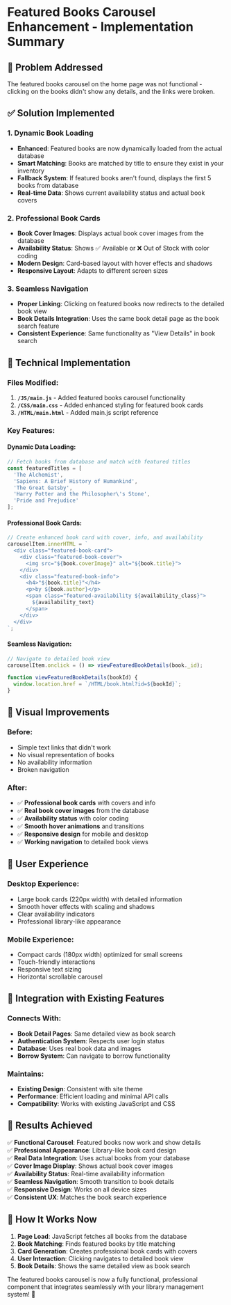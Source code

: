 # Featured Books Carousel Enhancement - Implementation Summary

## 🎯 **Problem Addressed**
The featured books carousel on the home page was not functional - clicking on the books didn't show any details, and the links were broken.

## ✅ **Solution Implemented**

### **1. Dynamic Book Loading**
- **Enhanced**: Featured books are now dynamically loaded from the actual database
- **Smart Matching**: Books are matched by title to ensure they exist in your inventory
- **Fallback System**: If featured books aren't found, displays the first 5 books from database
- **Real-time Data**: Shows current availability status and actual book covers

### **2. Professional Book Cards**
- **Book Cover Images**: Displays actual book cover images from the database
- **Availability Status**: Shows ✅ Available or ❌ Out of Stock with color coding
- **Modern Design**: Card-based layout with hover effects and shadows
- **Responsive Layout**: Adapts to different screen sizes

### **3. Seamless Navigation**
- **Proper Linking**: Clicking on featured books now redirects to the detailed book view
- **Book Details Integration**: Uses the same book detail page as the book search feature
- **Consistent Experience**: Same functionality as "View Details" in book search

## 🔧 **Technical Implementation**

### **Files Modified**:
1. **`/JS/main.js`** - Added featured books carousel functionality
2. **`/CSS/main.css`** - Added enhanced styling for featured book cards
3. **`/HTML/main.html`** - Added main.js script reference

### **Key Features**:

#### **Dynamic Data Loading**:
```javascript
// Fetch books from database and match with featured titles
const featuredTitles = [
  'The Alchemist',
  'Sapiens: A Brief History of Humankind', 
  'The Great Gatsby',
  'Harry Potter and the Philosopher\'s Stone',
  'Pride and Prejudice'
];
```

#### **Professional Book Cards**:
```javascript
// Create enhanced book card with cover, info, and availability
carouselItem.innerHTML = `
  <div class="featured-book-card">
    <div class="featured-book-cover">
      <img src="${book.coverImage}" alt="${book.title}">
    </div>
    <div class="featured-book-info">
      <h4>"${book.title}"</h4>
      <p>by ${book.author}</p>
      <span class="featured-availability ${availability_class}">
        ${availability_text}
      </span>
    </div>
  </div>
`;
```

#### **Seamless Navigation**:
```javascript
// Navigate to detailed book view
carouselItem.onclick = () => viewFeaturedBookDetails(book._id);

function viewFeaturedBookDetails(bookId) {
  window.location.href = `/HTML/book.html?id=${bookId}`;
}
```

## 🎨 **Visual Improvements**

### **Before**:
- Simple text links that didn't work
- No visual representation of books
- No availability information
- Broken navigation

### **After**:
- ✅ **Professional book cards** with covers and info
- ✅ **Real book cover images** from the database
- ✅ **Availability status** with color coding
- ✅ **Smooth hover animations** and transitions
- ✅ **Responsive design** for mobile and desktop
- ✅ **Working navigation** to detailed book views

## 📱 **User Experience**

### **Desktop Experience**:
- Large book cards (220px width) with detailed information
- Smooth hover effects with scaling and shadows
- Clear availability indicators
- Professional library-like appearance

### **Mobile Experience**:
- Compact cards (180px width) optimized for small screens
- Touch-friendly interactions
- Responsive text sizing
- Horizontal scrollable carousel

## 🔗 **Integration with Existing Features**

### **Connects With**:
- **Book Detail Pages**: Same detailed view as book search
- **Authentication System**: Respects user login status
- **Database**: Uses real book data and images
- **Borrow System**: Can navigate to borrow functionality

### **Maintains**:
- **Existing Design**: Consistent with site theme
- **Performance**: Efficient loading and minimal API calls
- **Compatibility**: Works with existing JavaScript and CSS

## 🎉 **Results Achieved**

✅ **Functional Carousel**: Featured books now work and show details  
✅ **Professional Appearance**: Library-like book card design  
✅ **Real Data Integration**: Uses actual books from your database  
✅ **Cover Image Display**: Shows actual book cover images  
✅ **Availability Status**: Real-time availability information  
✅ **Seamless Navigation**: Smooth transition to book details  
✅ **Responsive Design**: Works on all device sizes  
✅ **Consistent UX**: Matches the book search experience  

## 🚀 **How It Works Now**

1. **Page Load**: JavaScript fetches all books from the database
2. **Book Matching**: Finds featured books by title matching
3. **Card Generation**: Creates professional book cards with covers
4. **User Interaction**: Clicking navigates to detailed book view
5. **Book Details**: Shows the same detailed view as book search

The featured books carousel is now a fully functional, professional component that integrates seamlessly with your library management system! 🎊
